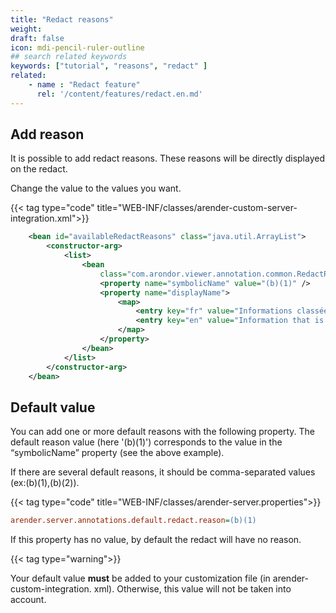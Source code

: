 ```yaml
---
title: "Redact reasons"
weight: 
draft: false
icon: mdi-pencil-ruler-outline
## search related keywords
keywords: ["tutorial", "reasons", "redact" ]
related:
    - name : "Redact feature"
      rel: '/content/features/redact.en.md'
---
```


## Add reason
It is possible to add redact reasons. These reasons will be directly displayed on the redact.

Change the value to the values you want.

{{< tag type="code" title="WEB-INF/classes/arender-custom-server-integration.xml">}}

```xml
    <bean id="availableRedactReasons" class="java.util.ArrayList">
		<constructor-arg>
			<list>
				<bean
					class="com.arondor.viewer.annotation.common.RedactReason">
					<property name="symbolicName" value="(b)(1)" />
					<property name="displayName">
						<map>
							<entry key="fr" value="Informations classées pour protéger la sécurité nationale." />
							<entry key="en" value="Information that is classified to protect national security." />
						</map>
					</property>
				</bean>
			</list>
		</constructor-arg>
	</bean>
```


## Default value

You can add one or more default reasons with the following property. The default reason value (here '(b)(1)') corresponds to the value in the “symbolicName” property (see the above example).

If there are several default reasons, it should be comma-separated values (ex:(b)(1),(b)(2)).

{{< tag type="code" title="WEB-INF/classes/arender-server.properties">}}

```cfg
arender.server.annotations.default.redact.reason=(b)(1)
```


If this property has no value, by default the redact will have no reason.

{{< tag type="warning">}}

Your default value **must** be added to your customization file (in arender-custom-integration. xml). Otherwise, this value will not be taken into account.

